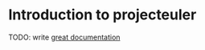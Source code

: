 # Introduction to projecteuler

TODO: write [great documentation](http://jacobian.org/writing/what-to-write/)
